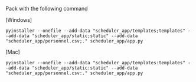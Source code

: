 Pack with the following command

[Windows]

``
pyinstaller --onefile --add-data "scheduler_app/templates;templates" --add-data "scheduler_app/static;static" --add-data "scheduler_app/personnel.csv;." scheduler_app/app.py
``


[Mac]


``
pyinstaller --onefile --add-data "scheduler_app/templates:templates" --add-data "scheduler_app/static:static" --add-data "scheduler_app/personnel.csv:." scheduler_app/app.py
``